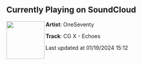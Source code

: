 ## Currently Playing on SoundCloud

[<img align="left" width="100" src="https://i1.sndcdn.com/artworks-ynXowNxZKL4L-0-t500x500.jpg">](https://soundcloud.com/oneseventy/cg-x-echoes?in=saxurn/sets/cmittka-a)

**Artist**: OneSeventy 

**Track**: CG X - Echoes

Last updated at 01/19/2024 15:12
